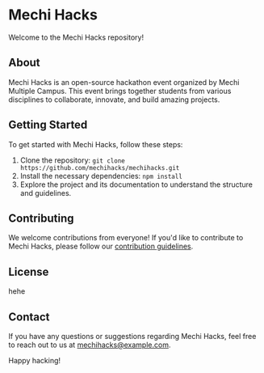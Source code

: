 # Mechi Hacks

Welcome to the Mechi Hacks repository!

## About

Mechi Hacks is an open-source hackathon event organized by Mechi Multiple Campus. This event brings together students from various disciplines to collaborate, innovate, and build amazing projects.

## Getting Started

To get started with Mechi Hacks, follow these steps:

1. Clone the repository: `git clone https://github.com/mechihacks/mechihacks.git`
2. Install the necessary dependencies: `npm install`
3. Explore the project and its documentation to understand the structure and guidelines.

## Contributing

We welcome contributions from everyone! If you'd like to contribute to Mechi Hacks, please follow our [contribution guidelines](CONTRIBUTING.md).

## License

hehe

## Contact

If you have any questions or suggestions regarding Mechi Hacks, feel free to reach out to us at [mechihacks@example.com](mailto:mechihacks@example.com).

Happy hacking!
